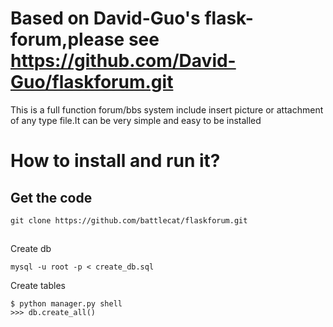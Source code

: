 # Based on David-Guo's flask-forum,please see https://github.com/David-Guo/flaskforum.git

This is a full function forum/bbs system include insert picture or attachment of any type file.It can be very simple and easy to be installed

# How to install and run it?

## Get the code

    git clone https://github.com/battlecat/flaskforum.git
    
## 
Create db

    mysql -u root -p < create_db.sql
    
Create tables
    
    $ python manager.py shell
    >>> db.create_all()
    
